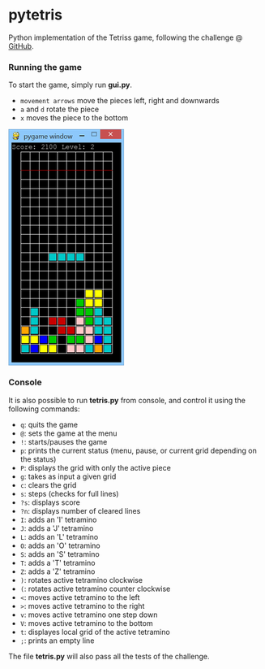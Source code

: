 # pytetris
Python implementation of the Tetriss game, following the challenge @ [GitHub](https://github.com/LearnProgramming/learntris).

### Running the game
To start the game, simply run **gui.py**.
* `movement arrows` move the pieces left, right and downwards
* `a` and `d` rotate the piece
* `x` moves the piece to the bottom

<img align="middle" src="./images/screenshot_3.png" alt="Screenshot">

### Console

It is also possible to run **tetris.py** from console, and control it using the following commands:
* `q`: quits the game
* `@`: sets the game at the menu
* `!`: starts/pauses the game
* `p`: prints the current status (menu, pause, or current grid depending on the status)
* `P`: displays the grid with only the active piece
* `g`: takes as input a given grid
* `c`: clears the grid
* `s`: steps (checks for full lines)
* `?s`: displays score
* `?n`: displays number of cleared lines
* `I`: adds an 'I' tetramino
* `J`: adds a 'J' tetramino
* `L`: adds an 'L' tetramino
* `O`: adds an 'O' tetramino
* `S`: adds an 'S' tetramino
* `T`: adds a 'T' tetramino
* `Z`: adds a 'Z' tetramino
* `)`: rotates active tetramino clockwise
* `(`: rotates active tetramino counter clockwise
* `<`: moves active tetramino to the left
* `>`: moves active tetramino to the right
* `v`: moves active tetramino one step down
* `V`: moves active tetramino to the bottom
* `t`: displayes local grid of the active tetramino
* `;`: prints an empty line

The file **tetris.py** will also pass all the tests of the challenge.
